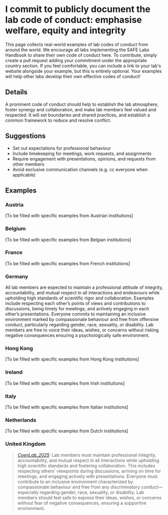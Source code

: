 # I commit to publicly document the lab code of conduct: emphasise welfare, equity and integrity

This page collects real-world examples of lab codes of conduct from around the world. We encourage all labs implementing the SAFE Labs Handbook to share their own code of conduct here. To contribute, simply create a pull request adding your commitment under the appropriate country section. If you feel comfortable, you can include a link to your lab's website alongside your example, but this is entirely optional. Your examples will help other labs develop their own effective codes of conduct!

## Details 
A prominent code of conduct should help to establish the lab atmosphere, foster synergy and collaboration, and make lab members feel valued and respected. It will set boundaries and shared practices, and establish a common framework to reduce and resolve conflict.

## Suggestions
- Set out expectations for professional behaviour
- Include timekeeping for meetings, work requests, and assignments
- Require engagement with presentations, opinions, and requests from other members
- Avoid exclusive communication channels (e.g. cc everyone when applicable)

## Examples

### Austria
[To be filled with specific examples from Austrian institutions]

### Belgium
[To be filled with specific examples from Belgian institutions]

### France
[To be filled with specific examples from French institutions]

### Germany
All lab members are expected to maintain a professional attitude of integrity, accountability, and mutual respect in all interactions and endeavours while upholding high standards of scientific rigor and collaboration. Examples include respecting each other’s points of views and contributions to discussions, being timely for meetings, and actively engaging in each other’s presentations. Everyone commits to maintaining an inclusive environment marked by compassionate behaviour and free from offensive conduct, particularly regarding gender, race, sexuality, or disability. Lab members are free to voice their ideas, wishes, or concerns without risking negative consequences ensuring a psychologically safe environment. 

### Hong Kong
[To be filled with specific examples from Hong Kong institutions]

### Ireland
[To be filled with specific examples from Irish institutions]

### Italy
[To be filled with specific examples from Italian institutions]

### Netherlands
[To be filled with specific examples from Dutch institutions]

### United Kingdom
>_[CoenLab_2025](https://coen-lab.com/):_ Lab members must maintain professional integrity, accountability, and mutual respect in all interactions while upholding high scientific standards and fostering collaboration. This includes respecting others’ viewpoints during discussions, arriving on time for meetings, and engaging actively with presentations. Everyone must contribute to an inclusive environment characterized by compassionate behaviour and free from any discriminatory conduct—especially regarding gender, race, sexuality, or disability. Lab members should feel safe to express their ideas, wishes, or concerns without fear of negative consequences, ensuring a supportive environment.
